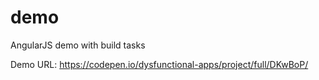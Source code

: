 # demo
AngularJS demo with build tasks

Demo URL: https://codepen.io/dysfunctional-apps/project/full/DKwBoP/
